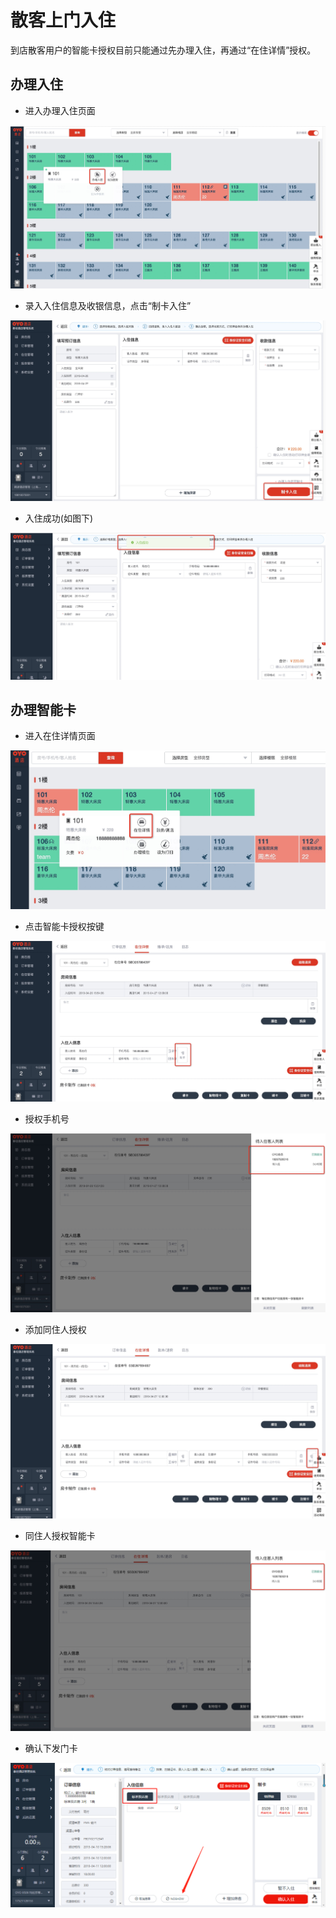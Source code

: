 # 散客上门入住

到店散客用户的智能卡授权目前只能通过先办理入住，再通过“在住详情”授权。

## 办理入住

* 进入办理入住页面

![](../../../.gitbook/assets/image%20%28329%29.png)

* 录入入住信息及收银信息，点击“制卡入住”

![](../../../.gitbook/assets/image%20%28425%29.png)

* 入住成功\(如图下\)

![](../../../.gitbook/assets/image%20%28299%29.png)

## 办理智能卡

* 进入在住详情页面

![](../../../.gitbook/assets/image%20%28977%29.png)

* 点击智能卡授权按键

![](../../../.gitbook/assets/image%20%28420%29.png)

* 授权手机号

![](../../../.gitbook/assets/image%20%28772%29.png)

* 添加同住人授权

![](../../../.gitbook/assets/image%20%28705%29.png)

* 同住人授权智能卡

![](../../../.gitbook/assets/image%20%28135%29.png)

* 确认下发门卡

![](../../../.gitbook/assets/image%20%2890%29.png)

## 

